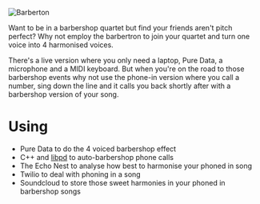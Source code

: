 ![Barberton](http://palmnet.me.uk/images/barbertron/logo-500px.png)

Want to be in a barbershop quartet but find your friends aren't pitch perfect?
Why not employ the barbertron to join your quartet and turn one voice into 4 harmonised voices.

There's a live version where you only need a laptop, Pure Data, a microphone and a MIDI keyboard. But when you're on the road to those barbershop events why not use the phone-in version where you call a number, sing down the line and it calls you back shortly after with a barbershop version of your song.

# Using
- Pure Data to do the 4 voiced barbershop effect
- C++ and [libpd](http://libpd.cc/) to auto-barbershop phone calls
- The Echo Nest to analyse how best to harmonise your phoned in song
- Twilio to deal with phoning in a song
- Soundcloud to store those sweet harmonies in your phoned in barbershop songs

